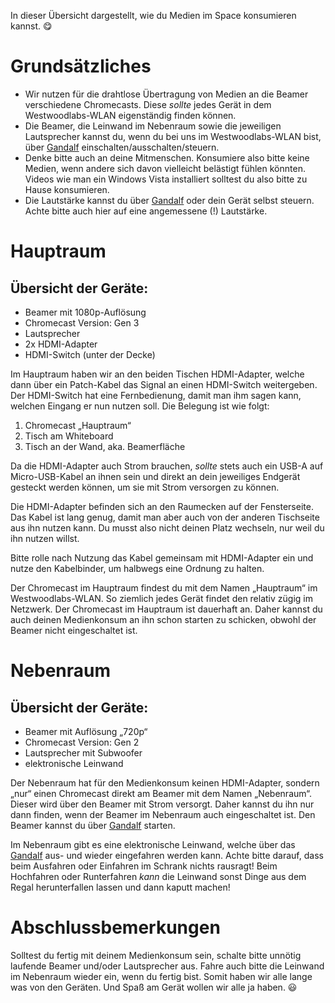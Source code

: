 In dieser Übersicht dargestellt, wie du Medien im Space konsumieren kannst. 😋

# Grundsätzliches 
- Wir nutzen für die drahtlose Übertragung von Medien an die Beamer verschiedene Chromecasts. Diese *sollte* jedes Gerät in dem Westwoodlabs-WLAN eigenständig finden können. 
- Die Beamer, die Leinwand im Nebenraum sowie die jeweiligen Lautsprecher kannst du, wenn du bei uns im Westwoodlabs-WLAN bist, über [Gandalf](https://gandalf.wwlabs.space/) einschalten/ausschalten/steuern. 
- Denke bitte auch an deine Mitmenschen. Konsumiere also bitte keine Medien, wenn andere sich davon vielleicht belästigt fühlen könnten. Videos wie man ein Windows Vista installiert solltest du also bitte zu Hause konsumieren.
- Die Lautstärke kannst du über [Gandalf](https://gandalf.wwlabs.space/)  oder dein Gerät selbst steuern. Achte bitte auch hier auf eine angemessene (!) Lautstärke.

# Hauptraum

## Übersicht der Geräte:
- Beamer mit 1080p-Auflösung
- Chromecast Version: Gen 3
- Lautsprecher 
- 2x HDMI-Adapter 
- HDMI-Switch (unter der Decke)

Im Hauptraum haben wir an den beiden Tischen HDMI-Adapter, welche dann über ein Patch-Kabel das Signal an einen HDMI-Switch weitergeben. Der HDMI-Switch hat eine Fernbedienung, damit man ihm sagen kann, welchen Eingang er nun nutzen soll. Die Belegung ist wie folgt:

1. Chromecast „Hauptraum“
2. Tisch am Whiteboard
3. Tisch an der Wand, aka. Beamerfläche


Da die HDMI-Adapter auch Strom brauchen, *sollte* stets auch ein USB-A auf Micro-USB-Kabel an ihnen sein und direkt an dein jeweiliges Endgerät gesteckt werden können, um sie mit Strom versorgen zu können. 

Die HDMI-Adapter befinden sich an den Raumecken auf der Fensterseite. Das Kabel ist lang genug, damit man aber auch von der anderen Tischseite aus ihn nutzen kann. Du musst also nicht deinen Platz wechseln, nur weil du ihn nutzen willst.

Bitte rolle nach Nutzung das Kabel gemeinsam mit HDMI-Adapter ein und nutze den Kabelbinder, um halbwegs eine Ordnung zu halten. 

Der Chromecast im Hauptraum findest du mit dem Namen „Hauptraum“ im Westwoodlabs-WLAN. So ziemlich jedes Gerät findet den relativ zügig im Netzwerk. Der Chromecast im Hauptraum ist dauerhaft an. Daher kannst du auch deinen Medienkonsum an ihn schon starten zu schicken, obwohl der Beamer nicht eingeschaltet ist.


# Nebenraum 

## Übersicht der Geräte:
- Beamer mit Auflösung „720p“
- Chromecast Version: Gen 2
- Lautsprecher mit Subwoofer
- elektronische Leinwand 

Der Nebenraum hat für den Medienkonsum keinen HDMI-Adapter, sondern „nur“ einen Chromecast direkt am Beamer mit dem Namen „Nebenraum“. Dieser wird über den Beamer mit Strom versorgt. Daher kannst du ihn nur dann finden, wenn der Beamer im Nebenraum auch eingeschaltet ist. Den Beamer kannst du über [Gandalf](https://gandalf.wwlabs.space/) starten. 

Im Nebenraum gibt es eine elektronische Leinwand, welche über das [Gandalf](https://gandalf.wwlabs.space/)  aus- und wieder eingefahren werden kann. Achte bitte darauf, dass beim Ausfahren oder Einfahren im Schrank nichts rausragt! Beim Hochfahren oder Runterfahren *kann* die Leinwand sonst Dinge aus dem Regal herunterfallen lassen und dann kaputt machen! 


# Abschlussbemerkungen

Solltest du fertig mit deinem Medienkonsum sein, schalte bitte unnötig laufende Beamer und/oder Lautsprecher aus. Fahre auch bitte die Leinwand im Nebenraum wieder ein, wenn du fertig bist. Somit haben wir alle lange was von den Geräten. Und Spaß am Gerät wollen wir alle ja haben. 😃 
